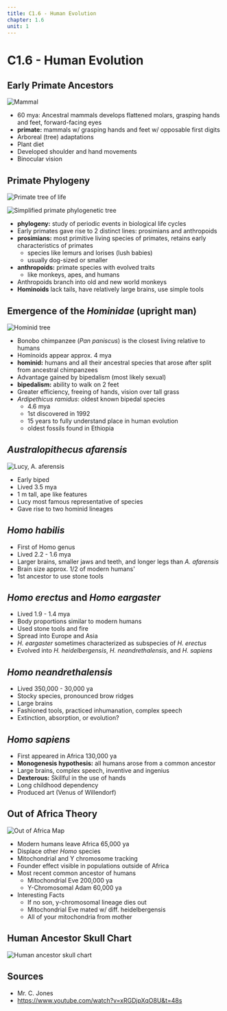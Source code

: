 ```yaml
---
title: C1.6 - Human Evolution
chapter: 1.6
unit: 1
---
```


# C1.6 - Human Evolution

## Early Primate Ancestors

![Mammal](img/c1.6/c1.6-mammal.jpg)

- 60 mya: Ancestral mammals develops flattened molars, grasping hands and feet, forward-facing eyes
- **primate:** mammals w/ grasping hands and feet w/ opposable first digits
- Arboreal (tree) adaptations
- Plant diet
- Developed shoulder and hand movements
- Binocular vision

## Primate Phylogeny

![Primate tree of life](img/c1.6/c1.6-primate-tree.jpg)

![Simplified primate phylogenetic tree](img/c1.6/c1.6-primate-tree-sim.png)

- **phylogeny:** study of periodic events in biological life cycles
- Early primates gave rise to 2 distinct lines: prosimians and anthropoids
- **prosimians:** most primitive living species of primates, retains early characteristics of primates
  - species like lemurs and lorises (lush babies)
  - usually dog-sized or smaller
- **anthropoids:** primate species with evolved traits
  - like monkeys, apes, and humans
- Anthropoids branch into old and new world monkeys
- **Hominoids** lack tails, have relatively large brains, use simple tools

## Emergence of the *Hominidae* (upright man)

![Hominid tree](img/c1.6/c1.6-hominid-tree.png)

- Bonobo chimpanzee (*Pan paniscus*) is the closest living relative to humans
- Hominoids appear approx. 4 mya
- **hominid:** humans and all their ancestral species that arose after split from ancestral chimpanzees
- Advantage gained by bipedalism (most likely sexual)
- **bipedalism:** ability to walk on 2 feet
- Greater efficiency, freeing of hands, vision over tall grass
- *Ardipethicus ramidus*: oldest known bipedal species
	- 4.6 mya
	- 1st discovered in 1992
	- 15 years to fully understand place in human evolution
	- oldest fossils found in Ethiopia

## *Australopithecus afarensis*

![Lucy, A. aferensis](img/c1.6/c1.6-lucy.jpg)

- Early biped
- Lived 3.5 mya
- 1 m tall, ape like features
- Lucy most famous representative of species
- Gave rise to two hominid lineages

## *Homo habilis*

- First of Homo genus
- Lived 2.2 - 1.6 mya
- Larger brains, smaller jaws and teeth, and longer legs than *A. afarensis*
- Brain size approx. 1/2 of modern humans'
- 1st ancestor to use stone tools

## *Homo erectus* and *Homo eargaster*

- Lived 1.9 - 1.4 mya
- Body proportions similar to modern humans
- Used stone tools and fire
- Spread into Europe and Asia
- *H. eargaster* sometimes characterized as subspecies of *H. erectus*
- Evolved into *H. heidelbergensis*, *H. neandrethalensis*, and *H. sapiens*

## *Homo neandrethalensis*

- Lived 350,000 - 30,000 ya
- Stocky species, pronounced brow ridges
- Large brains
- Fashioned tools, practiced inhumanation, complex speech
- Extinction, absorption, or evolution?

## *Homo sapiens*

- First appeared in Africa 130,000 ya
- **Monogenesis hypothesis:** all humans arose from a common ancestor
- Large brains, complex speech, inventive and ingenius
- **Dexterous:** Skillful in the use of hands
- Long childhood dependency
- Produced art (Venus of Willendorf)

## Out of Africa Theory

![Out of Africa Map](img/c1.6/c1.6-out-of-africa.jpg)

- Modern humans leave Africa 65,000 ya
- Displace other *Homo* species
- Mitochondrial and Y chromosome tracking
- Founder effect visible in populations outside of Africa
- Most recent common ancestor of humans
    - Mitochondrial Eve 200,000 ya
    - Y-Chromosomal Adam 60,000 ya 
- Interesting Facts
  - If no son, y-chromosomal lineage dies out
  - Mitochondrial Eve mated w/ diff. heidelbergensis
  - All of your mitochondria from mother

## Human Ancestor Skull Chart

![Human ancestor skull chart](img/c1.6/c1.6-human-ancestor-skull-chart.jpg)

## Sources

- Mr. C. Jones
- https://www.youtube.com/watch?v=xRGDjpXqO8U&t=48s